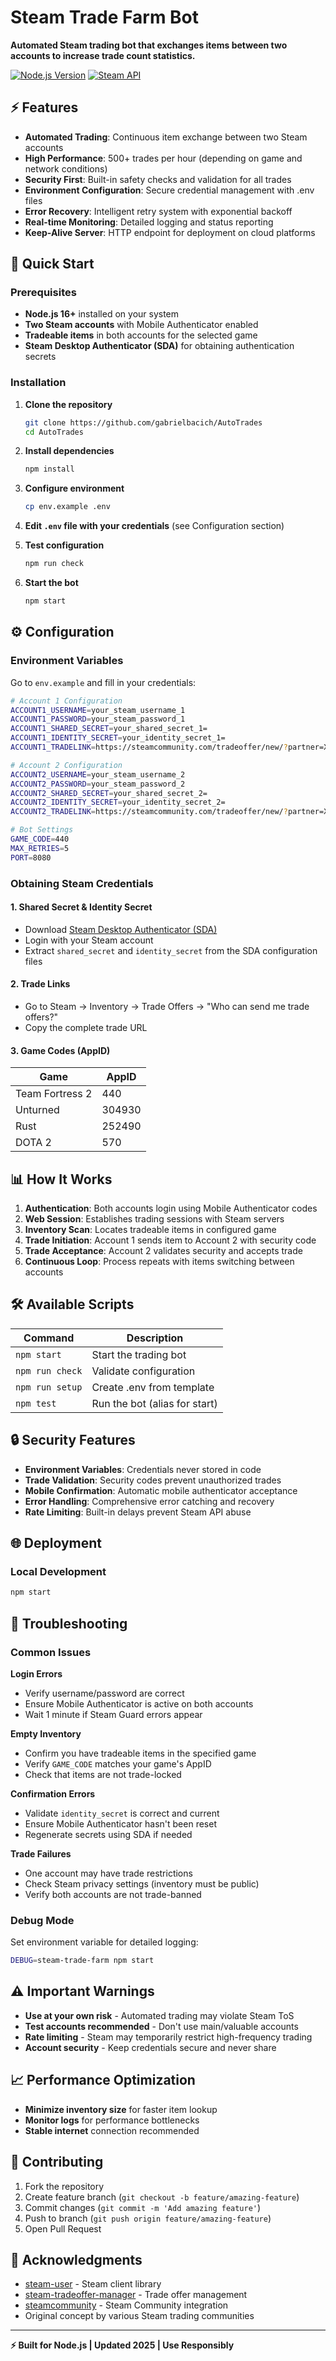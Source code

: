 # Steam Trade Farm Bot

**Automated Steam trading bot that exchanges items between two accounts to increase trade count statistics.**

[![Node.js Version](https://img.shields.io/badge/node-%3E%3D16.0.0-brightgreen)](https://nodejs.org/)
[![Steam API](https://img.shields.io/badge/Steam-API-blue)](https://steamcommunity.com/dev)

## ⚡ Features

- **Automated Trading**: Continuous item exchange between two Steam accounts
- **High Performance**: 500+ trades per hour (depending on game and network conditions)
- **Security First**: Built-in safety checks and validation for all trades
- **Environment Configuration**: Secure credential management with .env files
- **Error Recovery**: Intelligent retry system with exponential backoff
- **Real-time Monitoring**: Detailed logging and status reporting
- **Keep-Alive Server**: HTTP endpoint for deployment on cloud platforms

## 🚀 Quick Start

### Prerequisites

- **Node.js 16+** installed on your system
- **Two Steam accounts** with Mobile Authenticator enabled
- **Tradeable items** in both accounts for the selected game
- **Steam Desktop Authenticator (SDA)** for obtaining authentication secrets

### Installation

1. **Clone the repository**
   ```bash
   git clone https://github.com/gabrielbacich/AutoTrades
   cd AutoTrades
   ```

2. **Install dependencies**
   ```bash
   npm install
   ```

3. **Configure environment**
   ```bash
   cp env.example .env
   ```

4. **Edit `.env` file with your credentials** (see Configuration section)

5. **Test configuration**
   ```bash
   npm run check
   ```

6. **Start the bot**
   ```bash
   npm start
   ```

## ⚙️ Configuration

### Environment Variables

Go to `env.example` and fill in your credentials:

```bash
# Account 1 Configuration
ACCOUNT1_USERNAME=your_steam_username_1
ACCOUNT1_PASSWORD=your_steam_password_1
ACCOUNT1_SHARED_SECRET=your_shared_secret_1=
ACCOUNT1_IDENTITY_SECRET=your_identity_secret_1=
ACCOUNT1_TRADELINK=https://steamcommunity.com/tradeoffer/new/?partner=XXXXX&token=XXXXX

# Account 2 Configuration  
ACCOUNT2_USERNAME=your_steam_username_2
ACCOUNT2_PASSWORD=your_steam_password_2
ACCOUNT2_SHARED_SECRET=your_shared_secret_2=
ACCOUNT2_IDENTITY_SECRET=your_identity_secret_2=
ACCOUNT2_TRADELINK=https://steamcommunity.com/tradeoffer/new/?partner=XXXXX&token=XXXXX

# Bot Settings
GAME_CODE=440
MAX_RETRIES=5
PORT=8080
```

### Obtaining Steam Credentials

#### 1. Shared Secret & Identity Secret
- Download [Steam Desktop Authenticator (SDA)](https://github.com/Jessecar96/SteamDesktopAuthenticator)
- Login with your Steam account
- Extract `shared_secret` and `identity_secret` from the SDA configuration files

#### 2. Trade Links
- Go to Steam → Inventory → Trade Offers → "Who can send me trade offers?"
- Copy the complete trade URL

#### 3. Game Codes (AppID)
| Game | AppID | 
|------|-------|
| Team Fortress 2 | 440 | 
| Unturned | 304930 | 
| Rust | 252490 | 
| DOTA 2 | 570 | 

## 📊 How It Works

1. **Authentication**: Both accounts login using Mobile Authenticator codes
2. **Web Session**: Establishes trading sessions with Steam servers  
3. **Inventory Scan**: Locates tradeable items in configured game
4. **Trade Initiation**: Account 1 sends item to Account 2 with security code
5. **Trade Acceptance**: Account 2 validates security and accepts trade
6. **Continuous Loop**: Process repeats with items switching between accounts

## 🛠️ Available Scripts

| Command | Description |
|---------|-------------|
| `npm start` | Start the trading bot |
| `npm run check` | Validate configuration |
| `npm run setup` | Create .env from template |
| `npm test` | Run the bot (alias for start) |

## 🔒 Security Features

- **Environment Variables**: Credentials never stored in code
- **Trade Validation**: Security codes prevent unauthorized trades
- **Mobile Confirmation**: Automatic mobile authenticator acceptance
- **Error Handling**: Comprehensive error catching and recovery
- **Rate Limiting**: Built-in delays prevent Steam API abuse

## 🌐 Deployment

### Local Development
```bash
npm start
```

## 🐛 Troubleshooting

### Common Issues

**Login Errors**
- Verify username/password are correct
- Ensure Mobile Authenticator is active on both accounts
- Wait 1 minute if Steam Guard errors appear

**Empty Inventory**
- Confirm you have tradeable items in the specified game
- Verify `GAME_CODE` matches your game's AppID
- Check that items are not trade-locked

**Confirmation Errors**
- Validate `identity_secret` is correct and current
- Ensure Mobile Authenticator hasn't been reset
- Regenerate secrets using SDA if needed

**Trade Failures**
- One account may have trade restrictions
- Check Steam privacy settings (inventory must be public)
- Verify both accounts are not trade-banned

### Debug Mode
Set environment variable for detailed logging:
```bash
DEBUG=steam-trade-farm npm start
```

## ⚠️ Important Warnings

- **Use at your own risk** - Automated trading may violate Steam ToS
- **Test accounts recommended** - Don't use main/valuable accounts
- **Rate limiting** - Steam may temporarily restrict high-frequency trading
- **Account security** - Keep credentials secure and never share

## 📈 Performance Optimization

- **Minimize inventory size** for faster item lookup
- **Monitor logs** for performance bottlenecks
- **Stable internet** connection recommended

## 🤝 Contributing

1. Fork the repository
2. Create feature branch (`git checkout -b feature/amazing-feature`)
3. Commit changes (`git commit -m 'Add amazing feature'`)
4. Push to branch (`git push origin feature/amazing-feature`)
5. Open Pull Request

## 🙏 Acknowledgments

- [steam-user](https://github.com/DoctorMcKay/node-steam-user) - Steam client library
- [steam-tradeoffer-manager](https://github.com/DoctorMcKay/node-steam-tradeoffer-manager) - Trade offer management
- [steamcommunity](https://github.com/DoctorMcKay/node-steamcommunity) - Steam Community integration
- Original concept by various Steam trading communities

---

**⚡ Built for Node.js | Updated 2025 | Use Responsibly**
